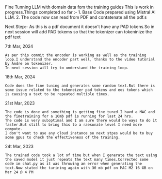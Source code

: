 Fine Tunning LLM with domain data fom the training guides
This is work in progress.Things completed so far :-
    1. Base Code prepared using Mistral AI LLM.
    2. The code now can read from PDF and contatenate all the pdf.s

Next Step:-
    As this is a pdf document it doesn't have any PAD tokens.So in next session will add PAD tokems so that the tokenizer can tokeninize the pdf text

7th Mar, 2024

    As per this commit the encoder is working as well as the training loop.I understand the encoder part well, thanks to the video tutorial by Andre on tokenizer.
    In next session will try to understand the training loop.

18th Mar, 2024
    
    Code does the fine tuning and generates some random text.But there is some issue related to the tokeneizer pad tokens and eos tokens which is causing a text to be repeated multiple times.

21st Mar, 2023

    The code is done and something is getting fine tuned.I havd a MAC and the finetraining for a 16mb pdf is running for last 24 hrs.
    The code is very suboptimal and I am sure there would be ways to do it faster.But still to bring this to a raesonale level I need more compute.
    I don't want to use any cloud instance so next stpes would be to buy some gpus to check the effectiveness of the training.


24t Mar, 2023

    The trained code took a lot of time but when I generate the text using the saved model it just repeats the text many times.Corrected some code in chat.py as it was throwing an error when generating the text.Now stated the tarining again with 30 mb pdf on MAC M2 16 GB on Mar 24 @ 4 PM

